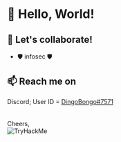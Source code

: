 <h1>👋 Hello, World!</h1>

<h2>💞️ Let's collaborate! </h2>
<ul>
  <li>🛡️ infosec 🛡️</li>
</ul>

<h2> 📫 Reach me on</h2>
Discord; User ID = <a href="https://discord.com/users/244560062486544412">DingoBongo#7571</a>
<br>
<br>
<br>Cheers,
<br><img src="https://tryhackme-badges.s3.amazonaws.com/dingobongo.png" alt="TryHackMe">

<!---
Squiikii/Squiikii is a ✨ special ✨ repository because its `README.md` (this file) appears on your GitHub profile.
You can click the Preview link to take a look at your changes.
--->
